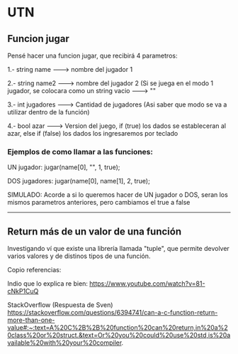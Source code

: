 # UTN 

## Funcion jugar

Pensé hacer una funcion jugar, que recibirá 4 parametros:

1.- string name   ---> nombre del jugador 1

2.- string name2  ---> nombre del jugador 2 (Si se juega en el modo 1 jugador, se colocara como un string vacio ---> ""

3.- int jugadores ---> Cantidad de jugadores (Asi saber que modo se va a utilizar dentro de la función)

4.- bool azar     ---> Version del juego, if (true) los dados se estableceran al azar, else if (false) los dados los ingresaremos por teclado

### Ejemplos de como llamar a las funciones:

UN jugador:  jugar(name[0], "", 1, true);
   
DOS jugadores:  jugar(name[0], name[1], 2, true);

SIMULADO: Acorde a si lo queremos hacer de UN jugador o DOS, seran los mismos parametros anteriores, pero cambiamos el true a false

-------------------------------------------------------------------
## Return más de un valor de una función

Investigando ví que existe una librería llamada "tuple", que permite devolver varios valores y de distinos tipos de una función.

Copio referencias:

Indio que lo explica re bien: https://www.youtube.com/watch?v=81-cNkP1CuQ

StackOverflow (Respuesta de Sven) https://stackoverflow.com/questions/6394741/can-a-c-function-return-more-than-one-value#:~:text=A%20C%2B%2B%20function%20can%20return,in%20a%20class%20or%20struct.&text=Or%20you%20could%20use%20std,is%20available%20with%20your%20compiler.

